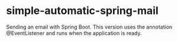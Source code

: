 # simple-automatic-spring-mail
Sending an email with Spring Boot. This version uses the annotation @EventListener and runs when the application is ready.
